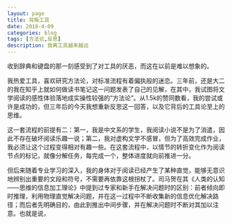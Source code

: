 ```yaml
---
layout: page
title: 背叛工具
date: 2018-4-09
categories: blog
tags: [方法论,反思]
description: 我离工具越来越远
---
```


收到辞典和键盘的那一刻感受到了对工具的厌恶，而这在以前是难以想象的。

我热爱工具，喜欢研究方法论，对标准流程有着偏执般的迷恋。三年前，还是大二的我在知乎上就如何做读书笔记这一问题发表了自己的见解，在其中，我试图将文学阅读的感性体验落地成实操性较强的“方法论”。从1.5k的赞同数看，我的尝试或许是成功的，但三年后的今天我想重新反思这一回答，以及它背后的工具论至上的思维。

这一套流程的前提有二：第一，我是中文系的学生，我阅读小说不是为了消遣，因此不存在破坏阅读乐趣一说；第二，我对虚构文学不感冒，但为了高效完成作业，我必须让这个过程变得相对有趣一些。在这套流程中，以情节的转折变化作为阅读节点的标记，就像分解任务，每完成一个，整体进度就向前推进一分。

但后来随着专业学习的深入，我的身体对于阅读已经产生了某种直觉，能够无意识地辨别出重要的文段和符号，不需要再依靠这根拐杖了。司马贺在其《人类的认知——思维的信息加工理论》中提到过专家和新手在解决问题时的区别：前者倾向即时推理，利用物理直觉解决问题，并在这一过程中不断收集新的信息优化解决路径；而后者先明确目的，由此到推出中间步骤，并在解决问题时不断对其加以注意。也就是说，

